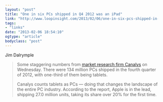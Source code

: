 ```yaml
---
layout: "post"
title: "One in six PCs shipped in Q4 2012 was an iPad"
link: "http://www.loopinsight.com/2013/02/06/one-in-six-pcs-shipped-in-q4-2012-was-an-ipad/"
tags: 
- "links"
date: "2013-02-06 18:54:10"
ogtype: "article"
bodyclass: "post"
---
```


Jim Dalrymple

> Some staggering numbers from [market research firm Canalys](http://www.canalys.com/newsroom/one-six-pcs-shipped-q4-2012-was-ipad) on Wednesday. There were 134 million PCs shipped in the fourth quarter of 2012, with one-third of them being tablets.
> 
> Canalys counts tablets as PCs — doing that changes the landscape of the entire PC industry. According to the report, Apple is in the lead, shipping 27.0 million units, taking its share over 20% for the first time.